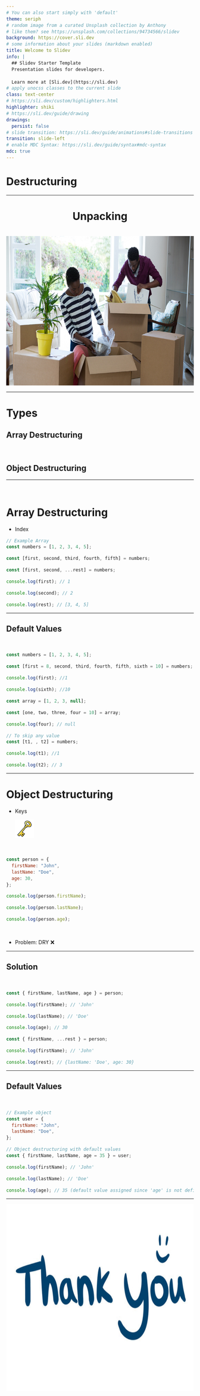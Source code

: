 ```yaml
---
# You can also start simply with 'default'
theme: seriph
# random image from a curated Unsplash collection by Anthony
# like them? see https://unsplash.com/collections/94734566/slidev
background: https://cover.sli.dev
# some information about your slides (markdown enabled)
title: Welcome to Slidev
info: |
  ## Slidev Starter Template
  Presentation slides for developers.

  Learn more at [Sli.dev](https://sli.dev)
# apply unocss classes to the current slide
class: text-center
# https://sli.dev/custom/highlighters.html
highlighter: shiki
# https://sli.dev/guide/drawing
drawings:
  persist: false
# slide transition: https://sli.dev/guide/animations#slide-transitions
transition: slide-left
# enable MDC Syntax: https://sli.dev/guide/syntax#mdc-syntax
mdc: true
---
```


# Destructuring

---

<v-clicks style="text-align: center;">

# Unpacking

<br>

<img src="image.png" alt="Unpacking" style="width: 600px; height: 400px; display: inline-block; margin: 0 auto;" />

</v-clicks>

---

# Types

<v-clicks>

## Array Destructuring

<br>

## Object Destructuring

</v-clicks>

---

<v-clicks>

<br>

# Array Destructuring

- Index
  <br>

```js
// Example Array
const numbers = [1, 2, 3, 4, 5];
```

```js
const [first, second, third, fourth, fifth] = numbers;
```

```js
const [first, second, ...rest] = numbers;
```

```js
console.log(first); // 1
```

```js
console.log(second); // 2
```

```js
console.log(rest); // [3, 4, 5]
```

</v-clicks>

---

<v-clicks>

## Default Values

<br>

```js
const numbers = [1, 2, 3, 4, 5];
```

```js
const [first = 8, second, third, fourth, fifth, sixth = 10] = numbers;
```

```js
console.log(first); //1
```

```js
console.log(sixth); //10
```

```js
const array = [1, 2, 3, null];
```

```js
const [one, two, three, four = 10] = array;
```

```js
console.log(four); // null
```

```js
// To skip any value
const [t1, , t2] = numbers;
```

```js
console.log(t1); //1
```

```js
console.log(t2); // 3
```

</v-clicks>

---

<v-clicks>

# Object Destructuring

- Keys

  <img src="image-2.png" alt="Unpacking" style="width: 50px; height: 50px; display: inline-block; margin: 0 auto;" />

<br>

```js
const person = {
  firstName: "John",
  lastName: "Doe",
  age: 30,
};
```

```js
console.log(person.firstName);
```

```js
console.log(person.lastName);
```

```js
console.log(person.age);
```

<br>

- Problem: DRY ❌

</v-clicks>

---

## Solution

<br>

<v-clicks>

```js
const { firstName, lastName, age } = person;
```

```js
console.log(firstName); // 'John'
```

```js
console.log(lastName); // 'Doe'
```

```js
console.log(age); // 30
```

```js
const { firstName, ...rest } = person;
```

```js
console.log(firstName); // 'John'
```

```js
console.log(rest); // {lastName: 'Doe', age: 30}
```

</v-clicks>

---

<v-clicks>

## Default Values

<br>

```js
// Example object
const user = {
  firstName: "John",
  lastName: "Doe",
};
```

```js
// Object destructuring with default values
const { firstName, lastName, age = 35 } = user;
```

```js
console.log(firstName); // 'John'
```

```js
console.log(lastName); // 'Doe'
```

```js
console.log(age); // 35 (default value assigned since 'age' is not defined in 'person')
```

</v-clicks>

---

<v-clicks style="text-align: center;">

<img src="image-1.png" alt="Thank you " style="width: 800px; height: 500px; display: inline-block; margin: 0 auto;" />

</v-clicks>
